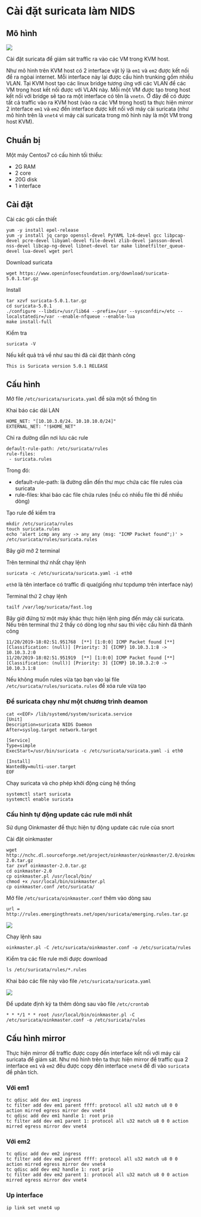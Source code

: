 # Cài đặt suricata làm NIDS 

## Mô hình

![](../images/cai_dat_1/01.png)

Cài đặt suricata để giám sát traffic ra vào các VM trong KVM host.

Như mô hình trên KVM host có 2 interface vật lý là `em1` và `em2` được kết nối để ra ngòai internet. Mỗi interface này lại được cấu hình trunking gồm nhiều VLAN. Tại KVM host tạo các linux bridge tương ứng với các VLAN để các VM trong host kết nối được với VLAN này. Mỗi một VM được tạo trong host kết nối với bridge sẽ tạo ra một interface có tên là `vnetn`. Ở đây để có được tất cả traffic vào ra KVM host (vào ra các VM trong host) ta thực hiện mirror 2 interface `em1` và `em2` đến interface được kết nối với máy cài suricata (như mô hình trên là `vnet4` vì máy cài suricata trong mô hình này là một VM trong host KVM).

## Chuẩn bị

Một máy Centos7 có cấu hình tối thiểu:
 * 2G RAM
 * 2 core
 * 20G disk
 * 1 interface

## Cài đặt

Cài các gói cần thiết

```
yum -y install epel-release
yum -y install jq cargo openssl-devel PyYAML lz4-devel gcc libpcap-devel pcre-devel libyaml-devel file-devel zlib-devel jansson-devel nss-devel libcap-ng-devel libnet-devel tar make libnetfilter_queue-devel lua-devel wget perl
```

Download suricata

```
wget https://www.openinfosecfoundation.org/download/suricata-5.0.1.tar.gz
```

Install

```
tar xzvf suricata-5.0.1.tar.gz
cd suricata-5.0.1
./configure --libdir=/usr/lib64 --prefix=/usr --sysconfdir=/etc --localstatedir=/var --enable-nfqueue --enable-lua
make install-full
```

Kiểm tra

```
suricata -V
```

Nếu kết quả trả về như sau thì đã cài đặt thành công

```
This is Suricata version 5.0.1 RELEASE
```

## Cấu hình

Mở file `/etc/suricata/suricata.yaml` để sửa một số thông tin

Khai báo các dải LAN

```
HOME_NET: "[10.10.3.0/24. 10.10.10.0/24]"
EXTERNAL_NET: "!$HOME_NET"
```

Chỉ ra đường dẫn nơi lưu các rule

```
default-rule-path: /etc/suricata/rules
rule-files:
 - suricata.rules
```

Trong đó:
 * default-rule-path: là đường dẫn đến thư mục chứa các file rules của suricata
 * rule-files: khai báo các file chứa rules (nếu có nhiều file thì để nhiều dòng)

Tạo rule để kiểm tra

```
mkdir /etc/suricata/rules
touch suricata.rules
echo 'alert icmp any any -> any any (msg: "ICMP Packet found";)' > /etc/suricata/rules/suricata.rules
```

Bây giờ mở 2 terminal

Trên terminal thứ nhất chạy lệnh

```
suricata -c /etc/suricata/suricata.yaml -i eth0
```

`eth0` là tên interface có traffic đi qua(giống như tcpdump trên interface này)

Terminal thứ 2 chạy lệnh

```
tailf /var/log/suricata/fast.log
```

Bây giờ đứng từ một máy khác thực hiện lệnh ping đến máy cài suricata. Nếu trên terminal thứ 2 thấy có dòng log như sau thì việc cấu hình đã thành công

```
11/20/2019-18:02:51.951768  [**] [1:0:0] ICMP Packet found [**] [Classification: (null)] [Priority: 3] {ICMP} 10.10.3.1:8 -> 10.10.3.2:0
11/20/2019-18:02:51.951919  [**] [1:0:0] ICMP Packet found [**] [Classification: (null)] [Priority: 3] {ICMP} 10.10.3.2:0 -> 10.10.3.1:8
```

Nếu không muốn rules vừa tạo bạn vào lại file `/etc/suricata/rules/suricata.rules` để xóa rule vừa tạo

### Để suricata chạy như một chương trình deamon

```
cat <<EOF> /lib/systemd/system/suricata.service
[Unit]
Description=suricata NIDS Daemon
After=syslog.target network.target

[Service]
Type=simple
ExecStart=/usr/bin/suricata -c /etc/suricata/suricata.yaml -i eth0

[Install]
WantedBy=multi-user.target
EOF
```

Chạy suricata và cho phép khởi động cùng hệ thống

```
systemctl start suricata
systemctl enable suricata
```

### Cấu hình tự động update các rule mới nhất

Sử dụng Oinkmaster để thực hiện tự động update các rule của snort

Cài đặt oinkmaster

```
wget http://nchc.dl.sourceforge.net/project/oinkmaster/oinkmaster/2.0/oinkmaster-2.0.tar.gz
tar zxvf oinkmaster-2.0.tar.gz
cd oinkmaster-2.0
cp oinkmaster.pl /usr/local/bin/
chmod +x /usr/local/bin/oinkmaster.pl
cp oinkmaster.conf /etc/suricata/
```

Mở file `/etc/suricata/oinkmaster.conf` thêm vào dòng sau

```
url = http://rules.emergingthreats.net/open/suricata/emerging.rules.tar.gz
```

![](../images/cai_dat/02.png)

Chạy lệnh sau

```
oinkmaster.pl -C /etc/suricata/oinkmaster.conf -o /etc/suricata/rules
```

Kiểm tra các file rule mới được download

```
ls /etc/suricata/rules/*.rules
```

Khai báo các file này vào file `/etc/suricata/suricata.yaml`

![](../images/cai_dat_1/02.png)

Để update định kỳ ta thêm dòng sau vào file `/etc/crontab`

```
* * */1 * * root /usr/local/bin/oinkmaster.pl -C /etc/suricata/oinkmaster.conf -o /etc/suricata/rules
```

## Cấu hình mirror

Thực hiện mirror để traffic được copy đến interface kết nối với máy cài suricata để giám sát. Như mô hình trên ta thực hiện mirror để traffic qua 2 interface `em1` và `em2` đều được copy đến interface `vnet4` để đi vào `suricata` để phân tích.

### Với em1

```
tc qdisc add dev em1 ingress
tc filter add dev em1 parent ffff: protocol all u32 match u8 0 0 action mirred egress mirror dev vnet4
tc qdisc add dev em1 handle 1: root prio
tc filter add dev em1 parent 1: protocol all u32 match u8 0 0 action mirred egress mirror dev vnet4
```

### Với em2

```
tc qdisc add dev em2 ingress
tc filter add dev em2 parent ffff: protocol all u32 match u8 0 0 action mirred egress mirror dev vnet4
tc qdisc add dev em2 handle 1: root prio
tc filter add dev em2 parent 1: protocol all u32 match u8 0 0 action mirred egress mirror dev vnet4
```

### Up interface

```
ip link set vnet4 up
```


